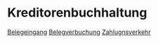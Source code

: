 # Kreditorenbuchhaltung

[Belegeingang](belegeingang.md)
[Belegverbuchung](belegverbuchung.md)
[Zahlugnsverkehr](zahlungsverkehr.md)